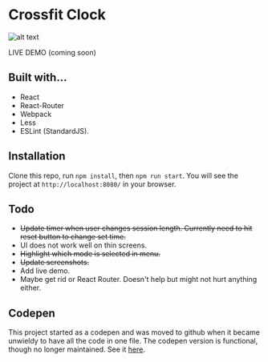 # Crossfit Clock

![alt text](http://g.recordit.co/orOBcsCLYW.gif "Tabata")

LIVE DEMO (coming soon)

## Built with...

- React
- React-Router
- Webpack
- Less
- ESLint (StandardJS).

## Installation

Clone this repo, run `npm install`, then `npm run start`. You will see the project at `http://localhost:8080/` in your browser.

## Todo

- ~~Update timer when user changes session length. Currently need to hit reset button to change set time.~~
- UI does not work well on thin screens.
- ~~Highlight which mode is selected in menu.~~
- ~~Update screenshots.~~
- Add live demo.
- Maybe get rid or React Router. Doesn't help but might not hurt anything either.

## Codepen

This project started as a codepen and was moved to github when it became unwieldy to have all the code in one file. The codepen version is functional, though no longer maintained. See it [here](http://codepen.io/qualitydixon/pen/wMNqXq).
